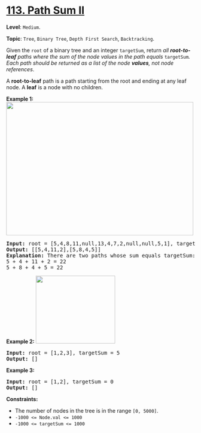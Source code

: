 # [113. Path Sum II](https://leetcode.com/problems/path-sum-ii/)

**Level**: `Medium`.

**Topic**: `Tree`, `Binary Tree`, `Depth First Search`, `Backtracking`.

Given the <code>root</code> of a binary tree and an integer <code>targetSum</code>, return <em>all <strong>root-to-leaf</strong> paths where the sum of the node values in the path equals </em><code>targetSum</code><em>. Each path should be returned as a list of the node <strong>values</strong>, not node references</em>.

A <strong>root-to-leaf</strong> path is a path starting from the root and ending at any leaf node. A <strong>leaf</strong> is a node with no children.

<strong>Example 1:</strong>
<img alt="" src="https://assets.leetcode.com/uploads/2021/01/18/pathsumii1.jpg" style="width: 500px; height: 356px;">
<pre><strong>Input:</strong> root = [5,4,8,11,null,13,4,7,2,null,null,5,1], targetSum = 22
<strong>Output:</strong> [[5,4,11,2],[5,8,4,5]]
<strong>Explanation:</strong> There are two paths whose sum equals targetSum:
5 + 4 + 11 + 2 = 22
5 + 8 + 4 + 5 = 22
</pre>

<strong>Example 2:</strong>
<img alt="" src="https://assets.leetcode.com/uploads/2021/01/18/pathsum2.jpg" style="width: 212px; height: 181px;">
<pre><strong>Input:</strong> root = [1,2,3], targetSum = 5
<strong>Output:</strong> []
</pre>

<strong>Example 3:</strong>

<pre><strong>Input:</strong> root = [1,2], targetSum = 0
<strong>Output:</strong> []
</pre>

<strong>Constraints:</strong>

<ul>
 <li>The number of nodes in the tree is in the range <code>[0, 5000]</code>.</li>
 <li><code>-1000 &lt;= Node.val &lt;= 1000</code></li>
 <li><code>-1000 &lt;= targetSum &lt;= 1000</code></li>
</ul>

